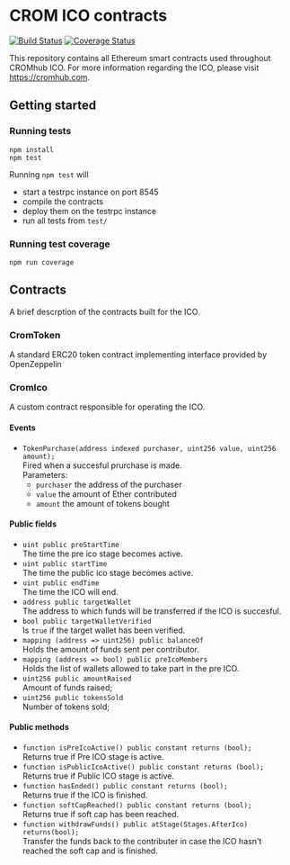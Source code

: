 # CROM ICO contracts
[![Build Status](https://travis-ci.org/Cromhub/crom-ico-contracts.svg?branch=master)](https://travis-ci.org/Cromhub/crom-ico-contracts)
[![Coverage Status](https://coveralls.io/repos/github/Cromhub/crom-ico-contracts/badge.svg?branch=master)](https://coveralls.io/github/Cromhub/crom-ico-contracts?branch=master)  

This repository contains all Ethereum smart contracts used throughout CROMhub
ICO. For more information regarding the ICO, please visit https://cromhub.com.

## Getting started
### Running tests
```
npm install
npm test
```
Running `npm test` will
- start a testrpc instance on port 8545
- compile the contracts
- deploy them on the testrpc instance
- run all tests from `test/`

### Running test coverage
```
npm run coverage
```

## Contracts
A brief descrption of the contracts built for
the ICO.

### CromToken

A standard ERC20 token contract implementing interface provided by OpenZeppelin

### CromIco
A custom contract responsible for operating the
ICO.

#### Events
- `TokenPurchase(address indexed purchaser, uint256 value, uint256 amount);`  
    Fired when a succesful prurchase is made.  
    Parameters:
    - `purchaser` the address of the purchaser
    - `value` the amount of Ether contributed
    - `amount` the amount of tokens bought

#### Public fields
- `uint public preStartTime`  
    The time the pre ico stage becomes active.
- `uint public startTime`  
    The time the public ico stage becomes active.
- `uint public endTime`  
    The time the ICO will end.
- `address public targetWallet`  
    The address to which funds will be
    transferred if the ICO is succesful.
- `bool public targetWalletVerified`  
    Is `true` if the target wallet has been
    verified.
- `mapping (address => uint256) public balanceOf`  
    Holds the amount of funds sent per
    contributor.
- `mapping (address => bool) public preIcoMembers`  
    Holds the list of wallets allowed to take part in the pre
    ICO.
- `uint256 public amountRaised`  
    Amount of funds raised;
- `uint256 public tokensSold`  
    Number of tokens sold;

#### Public methods
- `function isPreIcoActive() public constant returns (bool);`  
    Returns true if Pre ICO stage is active.
- `function isPublicIcoActive() public constant returns (bool);`  
    Returns true if Public ICO stage is active.
- `function hasEnded() public constant returns (bool);`  
    Returns true if the ICO is finished.
- `function softCapReached() public constant returns (bool);`  
    Returns true if soft cap has been reached.
- `function withdrawFunds() public atStage(Stages.AfterIco) returns(bool);`  
    Transfer the funds back to the contributer
    in case the ICO hasn't reached the soft cap
    and is finished.

